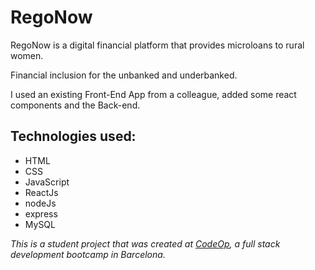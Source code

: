 # RegoNow

RegoNow is a digital financial platform that provides microloans to rural women.

Financial inclusion for the unbanked and underbanked.

I used an existing Front-End App from a colleague, added some react components and the Back-end.

## Technologies used:

- HTML
- CSS
- JavaScript
- ReactJs
- nodeJs
- express
- MySQL

_This is a student project that was created at [CodeOp](http://codeop.tech), a full stack development bootcamp in Barcelona._